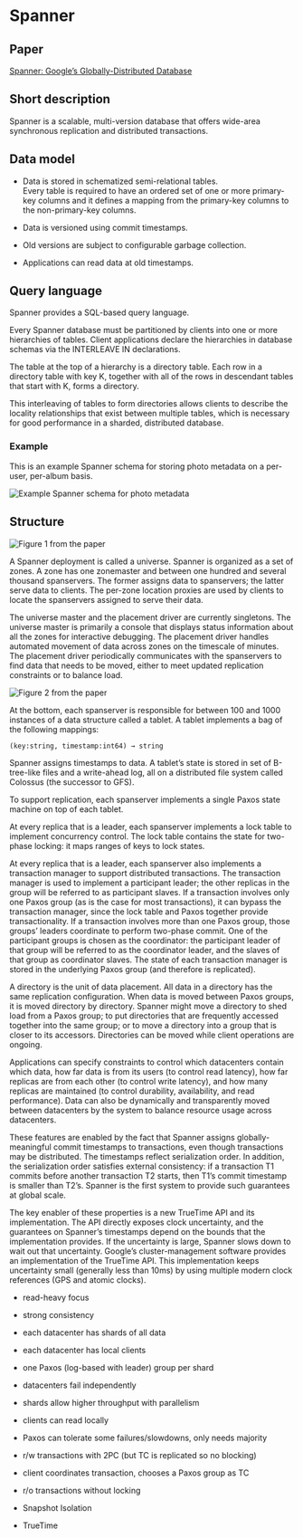# Spanner

## Paper

[Spanner: Google’s Globally-Distributed Database](https://static.googleusercontent.com/media/research.google.com/en//archive/spanner-osdi2012.pdf)

## Short description

Spanner is a scalable, multi-version database that offers wide-area synchronous replication and distributed transactions.

## Data model

- Data is stored in schematized semi-relational tables. <br>
Every table is required to have an ordered set of one or more primary-key columns and it defines a mapping from the primary-key columns to the non-primary-key columns.

- Data is versioned using commit timestamps.

- Old versions are subject to configurable garbage collection.

- Applications can read data at old timestamps.

## Query language

Spanner provides a SQL-based query language.

Every Spanner database must be partitioned by clients into one or more hierarchies of tables. 
Client applications declare the hierarchies in database schemas via the INTERLEAVE IN declarations.

The table at the top of a hierarchy is a directory table. 
Each row in a directory table with key K, together with all of the rows in descendant tables that start with K, forms a directory. 

This interleaving of tables to form directories allows clients to describe the locality relationships that exist between multiple tables, which is necessary for good performance in a sharded, distributed database.

### Example

This is an example Spanner schema for storing photo metadata on a per-user, per-album basis.

![Example Spanner schema for photo metadata](https://i.imgur.com/sHPSubq.png)

## Structure

![Figure 1 from the paper](https://i.imgur.com/mPHBH30.png)

A Spanner deployment is called a universe. 
Spanner is organized as a set of zones.
A zone has one zonemaster and between one hundred and several thousand spanservers. 
The former assigns data to spanservers; the latter serve data to clients. 
The per-zone location proxies are used by clients to locate the spanservers assigned to serve their data. 

The universe master and the placement driver are currently singletons. 
The universe master is primarily a console that displays status information about all the zones for interactive debugging. 
The placement driver handles automated movement of data across zones on the timescale of minutes. 
The placement driver periodically communicates with the spanservers to find data that needs to be moved, either to meet updated replication constraints or to balance load.

![Figure 2 from the paper](https://i.imgur.com/eUjhy3Y.png)

At the bottom, each spanserver is responsible for between 100 and 1000 instances of a data structure called a tablet. 
A tablet implements a bag of the following mappings:

    (key:string, timestamp:int64) → string

Spanner assigns timestamps to data. 
A tablet’s state is stored in set of B-tree-like files and a write-ahead log, all on a distributed file system called Colossus (the successor to GFS).

To support replication, each spanserver implements a single Paxos state machine on top of each tablet.

At every replica that is a leader, each spanserver implements a lock table to implement concurrency control. 
The lock table contains the state for two-phase locking: it maps ranges of keys to lock states.

At every replica that is a leader, each spanserver also implements a transaction manager to support distributed transactions. 
The transaction manager is used to implement a participant leader; the other replicas in the group will be referred to as participant slaves. 
If a transaction involves only one Paxos group (as is the case for most transactions), it can bypass the transaction manager, since the lock table and Paxos together provide transactionality. If a transaction involves more than one Paxos group, those groups’ leaders coordinate to perform two-phase commit. One of the participant groups is chosen as the coordinator: the participant leader of that group will be referred to as the coordinator leader, and the slaves of that group as coordinator slaves. The state of each transaction manager is stored in the underlying Paxos group (and therefore is replicated).

A directory is the unit of data placement. All data in a directory has the same replication configuration. When data is moved between Paxos groups, it is moved directory by directory. 
Spanner might move a directory to shed load from a Paxos group; to put directories that are frequently accessed together into the same group; or to move a directory into a group that is closer to its accessors. 
Directories can be moved while client operations are ongoing.

Applications can specify constraints to control which datacenters contain which data, how far data is from its users (to control read latency), how far replicas are from each other (to control write latency), and how many replicas are maintained (to control durability, availability, and read performance). Data can also be dynamically and transparently moved between datacenters by the system to balance resource usage across datacenters.

These features are enabled by the fact that Spanner assigns globally-meaningful commit timestamps to transactions, even though transactions may be distributed. The timestamps reflect serialization order. In addition, the serialization order satisfies external consistency: if a transaction T1 commits before another transaction T2 starts, then T1’s commit timestamp is smaller than T2’s. Spanner is the first system to provide such guarantees at global scale.

The key enabler of these properties is a new TrueTime API and its implementation. The API directly exposes clock uncertainty, and the guarantees on Spanner’s timestamps depend on the bounds that the implementation provides. If the uncertainty is large, Spanner slows down to wait out that uncertainty. Google’s cluster-management software provides an implementation of the TrueTime API. This implementation keeps uncertainty small (generally less than 10ms) by using multiple modern clock references (GPS and atomic clocks).



- read-heavy focus
- strong consistency

- each datacenter has shards of all data
- each datacenter has local clients
- one Paxos (log-based with leader) group per shard 

- datacenters fail independently
- shards allow higher throughput with parallelism
- clients can read locally
- Paxos can tolerate some failures/slowdowns, only needs majority

- r/w transactions with 2PC (but TC is replicated so no blocking)
- client coordinates transaction, chooses a Paxos group as TC

- r/o transactions without locking

- Snapshot Isolation
- TrueTime
